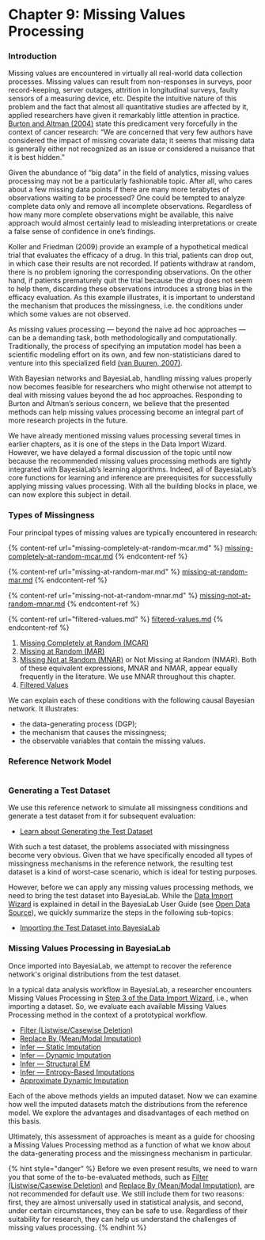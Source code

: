 # Chapter 9: Missing Values Processing

### Introduction&#x20;

Missing values are encountered in virtually all real-world data collection processes. Missing values can result from non-responses in surveys, poor record-keeping, server outages, attrition in longitudinal surveys, faulty sensors of a measuring device, etc. Despite the intuitive nature of this problem and the fact that almost all quantitative studies are affected by it, applied researchers have given it remarkably little attention in practice. [Burton and Altman (2004)](https://pubmed.ncbi.nlm.nih.gov/15188004/) state this predicament very forcefully in the context of cancer research: “We are concerned that very few authors have considered the impact of missing covariate data; it seems that missing data is generally either not recognized as an issue or considered a nuisance that it is best hidden.”

Given the abundance of “big data” in the field of analytics, missing values processing may not be a particularly fashionable topic. After all, who cares about a few missing data points if there are many more terabytes of observations waiting to be processed? One could be tempted to analyze complete data only and remove all incomplete observations. Regardless of how many more complete observations might be available, this naive approach would almost certainly lead to misleading interpretations or create a false sense of confidence in one’s findings.

Koller and Friedman (2009) provide an example of a hypothetical medical trial that evaluates the efficacy of a drug. In this trial, patients can drop out, in which case their results are not recorded. If patients withdraw at random, there is no problem ignoring the corresponding observations. On the other hand, if patients prematurely quit the trial because the drug does not seem to help them, discarding these observations introduces a strong bias in the efficacy evaluation. As this example illustrates, it is important to understand the mechanism that produces the missingness, i.e. the conditions under which some values are not observed.

As missing values processing — beyond the naive ad hoc approaches — can be a demanding task, both methodologically and computationally. Traditionally, the process of specifying an imputation model has been a scientific modeling effort on its own, and few non-statisticians dared to venture into this specialized field [(van Buuren, 2007)](https://doi.org/10.1177%2F0962280206074463).&#x20;

With Bayesian networks and BayesiaLab, handling missing values properly now becomes feasible for researchers who might otherwise not attempt to deal with missing values beyond the ad hoc approaches. Responding to Burton and Altman’s serious concern, we believe that the presented methods can help missing values processing become an integral part of more research projects in the future.&#x20;

We have already mentioned missing values processing several times in earlier chapters, as it is one of the steps in the Data Import Wizard. However, we have delayed a formal discussion of the topic until now because the recommended missing values processing methods are tightly integrated with BayesiaLab’s learning algorithms. Indeed, all of BayesiaLab’s core functions for learning and inference are prerequisites for successfully applying missing values processing. With all the building blocks in place, we can now explore this subject in detail.

### Types of Missingness&#x20;

Four principal types of missing values are typically encountered in research:

{% content-ref url="missing-completely-at-random-mcar.md" %}
[missing-completely-at-random-mcar.md](missing-completely-at-random-mcar.md)
{% endcontent-ref %}

{% content-ref url="missing-at-random-mar.md" %}
[missing-at-random-mar.md](missing-at-random-mar.md)
{% endcontent-ref %}

{% content-ref url="missing-not-at-random-mnar.md" %}
[missing-not-at-random-mnar.md](missing-not-at-random-mnar.md)
{% endcontent-ref %}

{% content-ref url="filtered-values.md" %}
[filtered-values.md](filtered-values.md)
{% endcontent-ref %}

1. [Missing Completely at Random (MCAR)](missing-completely-at-random-mcar.md)
2. [Missing at Random (MAR)](missing-at-random-mar.md)
3. [Missing Not at Random (MNAR)](missing-not-at-random-mnar.md) or Not Missing at Random (NMAR). Both of these equivalent expressions, MNAR and NMAR, appear equally frequently in the literature. We use MNAR throughout this chapter.
4. [Filtered Values](filtered-values.md)

We can explain each of these conditions with the following causal Bayesian network. It illustrates:

* the data-generating process (DGP);
* the mechanism that causes the missingness;
* the observable variables that contain the missing values.

### Reference Network Model

<figure><img src="https://res.cloudinary.com/dvr3obmlj/image/upload/v1690932671/MissingValuesX1X2X3X4X5_rc30d1.svg" alt=""><figcaption></figcaption></figure>

### Generating a Test Dataset&#x20;

We use this reference network to simulate all missingness conditions and generate a test dataset from it for subsequent evaluation:

* [Learn about Generating the Test Dataset](missing-values-processing-in-bayesialab/generating-the-test-dataset.md)

With such a test dataset, the problems associated with missingness become very obvious. Given that we have specifically encoded all types of missingness mechanisms in the reference network, the resulting test dataset is a kind of worst-case scenario, which is ideal for testing purposes.

However, before we can apply any missing values processing methods, we need to bring the test dataset into BayesiaLab. While the [Data Import Wizard](../../user-guide/main-menu/data/open-data-source-data-import-wizard/) is explained in detail in the BayesiaLab User Guide (see [Open Data Source](../../user-guide/main-menu/data/open-data-source-data-import-wizard/)), we quickly summarize the steps in the following sub-topics:

* [Importing the Test Dataset into BayesiaLab](missing-values-processing-in-bayesialab/importing-the-test-dataset-into-bayesialab.md)

### Missing Values Processing in BayesiaLab&#x20;

Once imported into BayesiaLab, we attempt to recover the reference network's original distributions from the test dataset.

In a typical data analysis workflow in BayesiaLab, a researcher encounters Missing Values Processing in [Step 3 of the Data Import Wizard](../../user-guide/main-menu/data/open-data-source-data-import-wizard/step-3-data-selection-filtering-and-missing-value-processing.md), i.e., when importing a dataset. So, we evaluate each available Missing Values Processing method in the context of a prototypical workflow.

* [Filter (Listwise/Casewise Deletion)](missing-values-processing-in-bayesialab/filter-listwise-casewise-deletion.md)
* [Replace By (Mean/Modal Imputation)](missing-values-processing-in-bayesialab/replace-by-mean-modal-imputation.md)
* [Infer — Static Imputation](missing-values-processing-in-bayesialab/infer-static-imputation.md)
* [Infer — Dynamic Imputation](missing-values-processing-in-bayesialab/infer-dynamic-imputation.md)
* [Infer — Structural EM](missing-values-processing-in-bayesialab/infer-structural-em.md)
* [Infer — Entropy-Based Imputations](missing-values-processing-in-bayesialab/infer-entropy-based-imputations.md)
* [Approximate Dynamic Imputation](missing-values-processing-in-bayesialab/approximate-dynamic-imputation.md)

Each of the above methods yields an imputed dataset. Now we can examine how well the imputed datasets match the distributions from the reference model. We explore the advantages and disadvantages of each method on this basis.&#x20;

Ultimately, this assessment of approaches is meant as a guide for choosing a Missing Values Processing method as a function of what we know about the data-generating process and the missingness mechanism in particular.

{% hint style="danger" %}
Before we even present results, we need to warn you that some of the to-be-evaluated methods, such as [Filter (Listwise/Casewise Deletion)](missing-values-processing-in-bayesialab/filter-listwise-casewise-deletion.md) and [Replace By (Mean/Modal Imputation)](missing-values-processing-in-bayesialab/replace-by-mean-modal-imputation.md), are not recommended for default use. We still include them for two reasons: first, they are almost universally used in statistical analysis, and second, under certain circumstances, they can be safe to use. Regardless of their suitability for research, they can help us understand the challenges of missing values processing.
{% endhint %}
